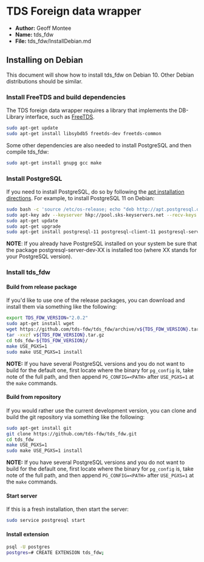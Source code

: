 # TDS Foreign data wrapper

* **Author:** Geoff Montee
* **Name:** tds_fdw
* **File:** tds_fdw/InstallDebian.md

## Installing on Debian

This document will show how to install tds_fdw on Debian 10. Other Debian distributions should be similar.

### Install FreeTDS and build dependencies

The TDS foreign data wrapper requires a library that implements the DB-Library interface,
such as [FreeTDS](http://www.freetds.org).

```bash
sudo apt-get update
sudo apt-get install libsybdb5 freetds-dev freetds-common
```

Some other dependencies are also needed to install PostgreSQL and then compile tds_fdw:

```bash
sudo apt-get install gnupg gcc make
```

### Install PostgreSQL

If you need to install PostgreSQL, do so by following the [apt installation directions](https://wiki.postgresql.org/wiki/Apt). For example, to install PostgreSQL 11 on Debian:

```bash
sudo bash -c 'source /etc/os-release; echo "deb http://apt.postgresql.org/pub/repos/apt/ ${VERSION_CODENAME}-pgdg main" > /etc/apt/sources.list.d/pgdg.list'
sudo apt-key adv --keyserver hkp://pool.sks-keyservers.net --recv-keys 0xACCC4CF8
sudo apt-get update
sudo apt-get upgrade
sudo apt-get install postgresql-11 postgresql-client-11 postgresql-server-dev-11
```

**NOTE**: If you already have PostgreSQL installed on your system be sure that the package postgresql-server-dev-XX is installed too (where XX stands for your PostgreSQL version). 

### Install tds_fdw

#### Build from release package

If you'd like to use one of the release packages, you can download and install them via something like the following:

```bash
export TDS_FDW_VERSION="2.0.2"
sudo apt-get install wget
wget https://github.com/tds-fdw/tds_fdw/archive/v${TDS_FDW_VERSION}.tar.gz
tar -xvzf v${TDS_FDW_VERSION}.tar.gz
cd tds_fdw-${TDS_FDW_VERSION}/
make USE_PGXS=1
sudo make USE_PGXS=1 install
```

**NOTE:** If you have several PostgreSQL versions and you do not want to build for the default one, first locate where the binary for `pg_config` is, take note of the full path, and then append `PG_CONFIG=<PATH>` after `USE_PGXS=1` at the `make` commands.

#### Build from repository

If you would rather use the current development version, you can clone and build the git repository via something like the following:

```bash
sudo apt-get install git
git clone https://github.com/tds-fdw/tds_fdw.git
cd tds_fdw
make USE_PGXS=1
sudo make USE_PGXS=1 install
```

**NOTE:** If you have several PostgreSQL versions and you do not want to build for the default one, first locate where the binary for `pg_config` is, take note of the full path, and then append `PG_CONFIG=<PATH>` after `USE_PGXS=1` at the `make` commands.

#### Start server 

If this is a fresh installation, then start the server:

```bash
sudo service postgresql start
```

#### Install extension

```bash
psql -U postgres
postgres=# CREATE EXTENSION tds_fdw;
```
